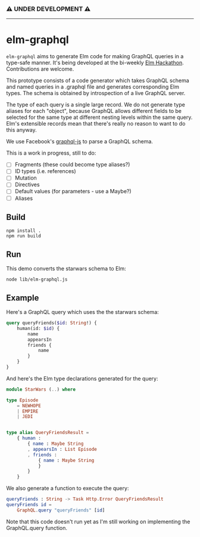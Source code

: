 ### ⚠ UNDER DEVELOPMENT ⚠

---

# elm-graphql

`elm-graphql` aims to generate Elm code for making GraphQL queries in a type-safe manner.
It's being developed at the bi-weekly [Elm Hackathon](http://www.meetup.com/Elm-user-group-SF/).
Contributions are welcome.

This prototype consists of a code generator which takes GraphQL schema and named queries in a
.graphql file and generates corresponding Elm types. The schema is obtained by introspection
of a live GraphQL server.

The type of each query is a single large record. We do not generate type aliases for each "object",
because GraphQL allows different fields to be selected for the same type at different nesting
levels within the same query. Elm's extensible records mean that there's really no reason to want
to do this anyway.

We use Facebook's [graphql-js](https://github.com/graphql/graphql-js) to parse a GraphQL
schema.

This is a work in progress, still to do:

- [ ] Fragments (these could become type aliases?)
- [ ] ID types (i.e. references)
- [ ] Mutation
- [ ] Directives
- [ ] Default values (for parameters - use a Maybe?)
- [ ] Aliases

## Build

    npm install .
    npm run build
    
## Run

This demo converts the starwars schema to Elm:

    node lib/elm-graphql.js

## Example

Here's a GraphQL query which uses the the starwars schema:

```graphql
query queryFriends($id: String!) {
    human(id: $id) {
        name
        appearsIn
        friends {
            name
        }
    }
}
```

And here's the Elm type declarations generated for the query:

```elm
module StarWars (..) where

type Episode
    = NEWHOPE
    | EMPIRE
    | JEDI


type alias QueryFriendsResult =
    { human :
        { name : Maybe String
        , appearsIn : List Episode
        , friends :
            { name : Maybe String
            }
        }
    }
```

We also generate a function to execute the query:

```elm
queryFriends : String -> Task Http.Error QueryFriendsResult
queryFriends id =
    GraphQL.query "queryFriends" [id]
```

Note that this code doesn't run yet as I'm still working on
implementing the GraphQL.query function.

